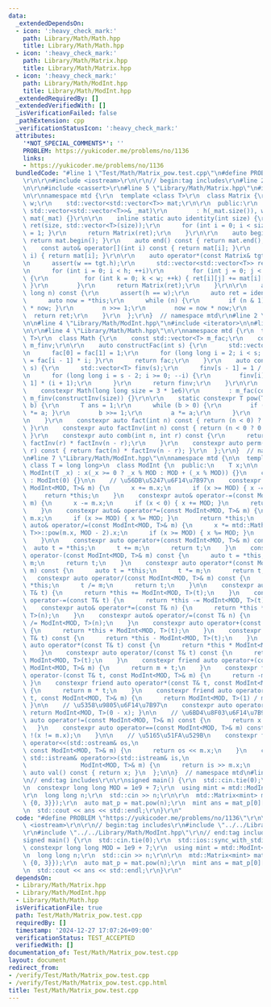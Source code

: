 ```yaml
---
data:
  _extendedDependsOn:
  - icon: ':heavy_check_mark:'
    path: Library/Math/Math.hpp
    title: Library/Math/Math.hpp
  - icon: ':heavy_check_mark:'
    path: Library/Math/Matrix.hpp
    title: Library/Math/Matrix.hpp
  - icon: ':heavy_check_mark:'
    path: Library/Math/ModInt.hpp
    title: Library/Math/ModInt.hpp
  _extendedRequiredBy: []
  _extendedVerifiedWith: []
  _isVerificationFailed: false
  _pathExtension: cpp
  _verificationStatusIcon: ':heavy_check_mark:'
  attributes:
    '*NOT_SPECIAL_COMMENTS*': ''
    PROBLEM: https://yukicoder.me/problems/no/1136
    links:
    - https://yukicoder.me/problems/no/1136
  bundledCode: "#line 1 \"Test/Math/Matrix_pow.test.cpp\"\n#define PROBLEM \"https://yukicoder.me/problems/no/1136\"\
    \r\n\r\n#include <iostream>\r\n\r\n// begin:tag includes\r\n#line 2 \"Library/Math/Matrix.hpp\"\
    \n\r\n#include <cassert>\r\n#line 5 \"Library/Math/Matrix.hpp\"\n#include <vector>\r\
    \n\r\nnamespace mtd {\r\n  template <class T>\r\n  class Matrix {\r\n    int h,\
    \ w;\r\n    std::vector<std::vector<T>> mat;\r\n\r\n  public:\r\n    Matrix(const\
    \ std::vector<std::vector<T>>& _mat)\r\n        : h(_mat.size()), w(_mat[0].size()),\
    \ mat(_mat) {}\r\n\r\n    inline static auto identity(int size) {\r\n      std::vector<std::vector<T>>\
    \ ret(size, std::vector<T>(size));\r\n      for (int i = 0; i < size; ++i) { ret[i][i]\
    \ = 1; }\r\n      return Matrix(ret);\r\n    }\r\n\r\n    auto begin() const {\
    \ return mat.begin(); }\r\n    auto end() const { return mat.end(); }\r\n\r\n\
    \    const auto& operator[](int i) const { return mat[i]; }\r\n    auto& operator[](int\
    \ i) { return mat[i]; }\r\n\r\n    auto operator*(const Matrix& tgt) const {\r\
    \n      assert(w == tgt.h);\r\n      std::vector<std::vector<T>> ret(h, std::vector<T>(tgt.w));\r\
    \n      for (int i = 0; i < h; ++i)\r\n        for (int j = 0; j < tgt.w; ++j)\
    \ {\r\n          for (int k = 0; k < w; ++k) { ret[i][j] += mat[i][k] * tgt[k][j];\
    \ }\r\n        }\r\n      return Matrix(ret);\r\n    }\r\n\r\n    auto pow(long\
    \ long n) const {\r\n      assert(h == w);\r\n      auto ret = identity(h);\r\n\
    \      auto now = *this;\r\n      while (n) {\r\n        if (n & 1) { ret = ret\
    \ * now; }\r\n        n >>= 1;\r\n        now = now * now;\r\n      }\r\n    \
    \  return ret;\r\n    }\r\n  };\r\n}  // namespace mtd\r\n#line 2 \"Library/Math/ModInt.hpp\"\
    \n\n#line 4 \"Library/Math/ModInt.hpp\"\n#include <iterator>\n\n#line 2 \"Library/Math/Math.hpp\"\
    \n\r\n#line 4 \"Library/Math/Math.hpp\"\n\r\nnamespace mtd {\r\n  template <class\
    \ T>\r\n  class Math {\r\n    const std::vector<T> m_fac;\r\n    const std::vector<T>\
    \ m_finv;\r\n\r\n    auto constructFac(int s) {\r\n      std::vector<T> fac(s);\r\
    \n      fac[0] = fac[1] = 1;\r\n      for (long long i = 2; i < s; ++i) { fac[i]\
    \ = fac[i - 1] * i; }\r\n      return fac;\r\n    }\r\n    auto constructInv(int\
    \ s) {\r\n      std::vector<T> finv(s);\r\n      finv[s - 1] = 1 / m_fac[s - 1];\r\
    \n      for (long long i = s - 2; i >= 0; --i) {\r\n        finv[i] = finv[i +\
    \ 1] * (i + 1);\r\n      }\r\n      return finv;\r\n    }\r\n\r\n  public:\r\n\
    \    constexpr Math(long long size = 3 * 1e6)\r\n        : m_fac(constructFac(size)),\
    \ m_finv(constructInv(size)) {}\r\n\r\n    static constexpr T pow(T a, long long\
    \ b) {\r\n      T ans = 1;\r\n      while (b > 0) {\r\n        if (b & 1) { ans\
    \ *= a; }\r\n        b >>= 1;\r\n        a *= a;\r\n      }\r\n      return ans;\r\
    \n    }\r\n    constexpr auto fact(int n) const { return (n < 0) ? 0 : m_fac[n];\
    \ }\r\n    constexpr auto factInv(int n) const { return (n < 0 ? 0 : m_finv[n]);\
    \ }\r\n    constexpr auto comb(int n, int r) const {\r\n      return fact(n) *\
    \ factInv(r) * factInv(n - r);\r\n    }\r\n    constexpr auto perm(int n, int\
    \ r) const { return fact(n) * factInv(n - r); }\r\n  };\r\n}  // namespace mtd\r\
    \n#line 7 \"Library/Math/ModInt.hpp\"\n\nnamespace mtd {\n\n  template <int MOD,\
    \ class T = long long>\n  class ModInt {\n  public:\n    T x;\n\n    constexpr\
    \ ModInt(T _x) : x(_x >= 0 ? _x % MOD : MOD + (_x % MOD)) {}\n    constexpr ModInt()\
    \ : ModInt(0) {}\n\n    // \u56DB\u5247\u6F14\u7B97\n    constexpr auto& operator+=(const\
    \ ModInt<MOD, T>& m) {\n      x += m.x;\n      if (x >= MOD) { x -= MOD; }\n \
    \     return *this;\n    }\n    constexpr auto& operator-=(const ModInt<MOD, T>&\
    \ m) {\n      x -= m.x;\n      if (x < 0) { x += MOD; }\n      return *this;\n\
    \    }\n    constexpr auto& operator*=(const ModInt<MOD, T>& m) {\n      x *=\
    \ m.x;\n      if (x >= MOD) { x %= MOD; }\n      return *this;\n    }\n    constexpr\
    \ auto& operator/=(const ModInt<MOD, T>& m) {\n      x *= mtd::Math<ModInt<MOD,\
    \ T>>::pow(m.x, MOD - 2).x;\n      if (x >= MOD) { x %= MOD; }\n      return *this;\n\
    \    }\n\n    constexpr auto operator+(const ModInt<MOD, T>& m) const {\n    \
    \  auto t = *this;\n      t += m;\n      return t;\n    }\n    constexpr auto\
    \ operator-(const ModInt<MOD, T>& m) const {\n      auto t = *this;\n      t -=\
    \ m;\n      return t;\n    }\n    constexpr auto operator*(const ModInt<MOD, T>&\
    \ m) const {\n      auto t = *this;\n      t *= m;\n      return t;\n    }\n \
    \   constexpr auto operator/(const ModInt<MOD, T>& m) const {\n      auto t =\
    \ *this;\n      t /= m;\n      return t;\n    }\n\n    constexpr auto& operator+=(const\
    \ T& t) {\n      return *this += ModInt<MOD, T>(t);\n    }\n    constexpr auto&\
    \ operator-=(const T& t) {\n      return *this -= ModInt<MOD, T>(t);\n    }\n\
    \    constexpr auto& operator*=(const T& n) {\n      return *this *= ModInt<MOD,\
    \ T>(n);\n    }\n    constexpr auto& operator/=(const T& n) {\n      return *this\
    \ /= ModInt<MOD, T>(n);\n    }\n    constexpr auto operator+(const T& t) const\
    \ {\n      return *this + ModInt<MOD, T>(t);\n    }\n    constexpr auto operator-(const\
    \ T& t) const {\n      return *this - ModInt<MOD, T>(t);\n    }\n    constexpr\
    \ auto operator*(const T& t) const {\n      return *this * ModInt<MOD, T>(t);\n\
    \    }\n    constexpr auto operator/(const T& t) const {\n      return *this /\
    \ ModInt<MOD, T>(t);\n    }\n    constexpr friend auto operator+(const T& t, const\
    \ ModInt<MOD, T>& m) {\n      return m + t;\n    }\n    constexpr friend auto\
    \ operator-(const T& t, const ModInt<MOD, T>& m) {\n      return -m + t;\n   \
    \ }\n    constexpr friend auto operator*(const T& t, const ModInt<MOD, T>& m)\
    \ {\n      return m * t;\n    }\n    constexpr friend auto operator/(const T&\
    \ t, const ModInt<MOD, T>& m) {\n      return ModInt<MOD, T>(1) / m * t;\n   \
    \ }\n\n    // \u5358\u9805\u6F14\u7B97\n    constexpr auto operator-() const {\
    \ return ModInt<MOD, T>(0 - x); }\n\n    // \u6BD4\u8F03\u6F14\u7B97\n    constexpr\
    \ auto operator!=(const ModInt<MOD, T>& m) const {\n      return x != m.x;\n \
    \   }\n    constexpr auto operator==(const ModInt<MOD, T>& m) const {\n      return\
    \ !(x != m.x);\n    }\n\n    // \u5165\u51FA\u529B\n    constexpr friend std::ostream&\
    \ operator<<(std::ostream& os,\n                                             \
    \ const ModInt<MOD, T>& m) {\n      return os << m.x;\n    }\n    constexpr friend\
    \ std::istream& operator>>(std::istream& is,\n                               \
    \               ModInt<MOD, T>& m) {\n      return is >> m.x;\n    }\n\n    constexpr\
    \ auto val() const { return x; }\n  };\n\n}  // namespace mtd\n#line 8 \"Test/Math/Matrix_pow.test.cpp\"\
    \n// end:tag includes\r\n\r\nsigned main() {\r\n  std::cin.tie(0);\r\n  std::ios::sync_with_stdio(0);\r\
    \n  constexpr long long MOD = 1e9 + 7;\r\n  using mint = mtd::ModInt<MOD>;\r\n\
    \r\n  long long n;\r\n  std::cin >> n;\r\n\r\n  mtd::Matrix<mint> mat({{-1, 1},\
    \ {0, 3}});\r\n  auto mat_p = mat.pow(n);\r\n  mint ans = mat_p[0][0] + mat_p[0][1];\r\
    \n  std::cout << ans << std::endl;\r\n}\r\n"
  code: "#define PROBLEM \"https://yukicoder.me/problems/no/1136\"\r\n\r\n#include\
    \ <iostream>\r\n\r\n// begin:tag includes\r\n#include \"../../Library/Math/Matrix.hpp\"\
    \r\n#include \"../../Library/Math/ModInt.hpp\"\r\n// end:tag includes\r\n\r\n\
    signed main() {\r\n  std::cin.tie(0);\r\n  std::ios::sync_with_stdio(0);\r\n \
    \ constexpr long long MOD = 1e9 + 7;\r\n  using mint = mtd::ModInt<MOD>;\r\n\r\
    \n  long long n;\r\n  std::cin >> n;\r\n\r\n  mtd::Matrix<mint> mat({{-1, 1},\
    \ {0, 3}});\r\n  auto mat_p = mat.pow(n);\r\n  mint ans = mat_p[0][0] + mat_p[0][1];\r\
    \n  std::cout << ans << std::endl;\r\n}\r\n"
  dependsOn:
  - Library/Math/Matrix.hpp
  - Library/Math/ModInt.hpp
  - Library/Math/Math.hpp
  isVerificationFile: true
  path: Test/Math/Matrix_pow.test.cpp
  requiredBy: []
  timestamp: '2024-12-27 17:07:26+09:00'
  verificationStatus: TEST_ACCEPTED
  verifiedWith: []
documentation_of: Test/Math/Matrix_pow.test.cpp
layout: document
redirect_from:
- /verify/Test/Math/Matrix_pow.test.cpp
- /verify/Test/Math/Matrix_pow.test.cpp.html
title: Test/Math/Matrix_pow.test.cpp
---
```

